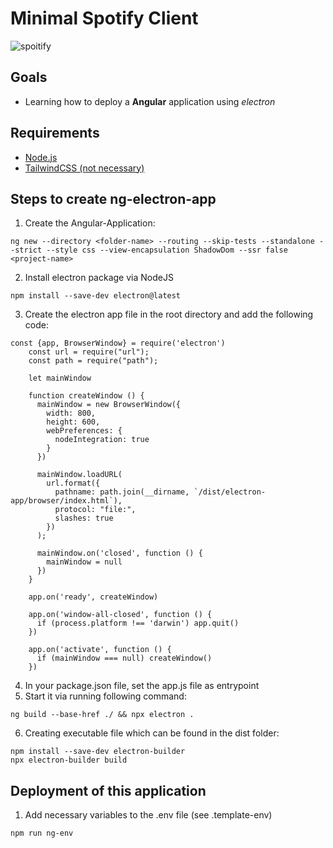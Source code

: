 # Minimal Spotify Client

![spoitify](./public/preview.png)

## Goals
- Learning how to deploy a __Angular__ application using *electron*

## Requirements
- [Node.js](https://nodejs.org/en/download/)
- [TailwindCSS (not necessary)](https://tailwindcss.com/docs/guides/angular)

## Steps to create ng-electron-app
1. Create the Angular-Application:
```
ng new --directory <folder-name> --routing --skip-tests --standalone --strict --style css --view-encapsulation ShadowDom --ssr false <project-name>
```
2. Install electron package via NodeJS
```
npm install --save-dev electron@latest
```
3. Create the electron app file in the root directory and add the following code:
```
const {app, BrowserWindow} = require('electron')
    const url = require("url");
    const path = require("path");

    let mainWindow

    function createWindow () {
      mainWindow = new BrowserWindow({
        width: 800,
        height: 600,
        webPreferences: {
          nodeIntegration: true
        }
      })

      mainWindow.loadURL(
        url.format({
          pathname: path.join(__dirname, `/dist/electron-app/browser/index.html`),
          protocol: "file:",
          slashes: true
        })
      );

      mainWindow.on('closed', function () {
        mainWindow = null
      })
    }

    app.on('ready', createWindow)

    app.on('window-all-closed', function () {
      if (process.platform !== 'darwin') app.quit()
    })

    app.on('activate', function () {
      if (mainWindow === null) createWindow()
    })
```
4. In your package.json file, set the app.js file as entrypoint
5. Start it via running following command:
```
ng build --base-href ./ && npx electron .
```
6. Creating executable file which can be found in the dist folder:
```
npm install --save-dev electron-builder
npx electron-builder build
```

## Deployment of this application
1. Add necessary variables to the .env file (see .template-env)
```
npm run ng-env
```